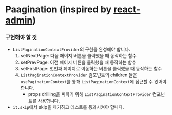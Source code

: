 # Paagination (inspired by [react-admin](https://github.com/marmelab/react-admin))

### 구현해야 할 것
- `ListPaginationContextProvider`의 구현을 완성해야 합니다.
  1. setNextPage: 다음 페이지 버튼을 클릭했을 때 동작하는 함수
  2. setPrevPage: 이전 페이지 버튼을 클릭했을 때 동작하는 함수
  3. setFirstPage: 첫번째 페이지로 이동하는 버튼을 클릭했을 때 동작하는 함수
  4. `ListPaginationContextProvider` 컴포넌트의 children 들은 `usePaginationContext`를 통해 `ListPaginationContext`에 접근할 수 있어야 합니다.
     - props drilling을 피하기 위해 `ListPaginationContextProvider` 컴포넌트를 사용합니다.
- `it.skip`에서 skip을 제거하고 테스트를 통과시켜야 합니다.
